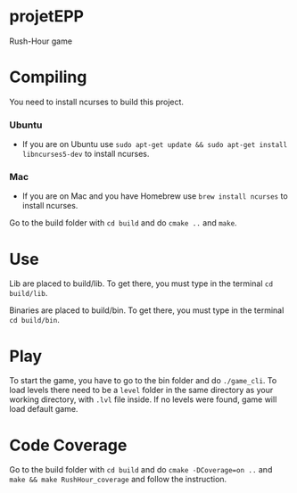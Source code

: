 # projetEPP
Rush-Hour game

# Compiling
You need to install ncurses to build this project.

### Ubuntu
* If you are on Ubuntu use `sudo apt-get update && sudo apt-get install libncurses5-dev` to install ncurses.

### Mac
* If you are on Mac and you have Homebrew use `brew install ncurses` to install ncurses.

Go to the build folder with `cd build` and do `cmake ..` and `make`. 

# Use
Lib are placed to build/lib.
To get there, you must type in the terminal `cd build/lib`.

Binaries are placed to build/bin.
To get there, you must type in the terminal `cd build/bin`.

# Play
To start the game, you have to go to the bin folder and do `./game_cli`.
To load levels there need to be a `level` folder in the same directory as your working directory, with `.lvl` file inside.
If no levels were found, game will load default game.

# Code Coverage
Go to the build folder with `cd build` and do `cmake -DCoverage=on ..` and `make && make RushHour_coverage` and follow the instruction.

